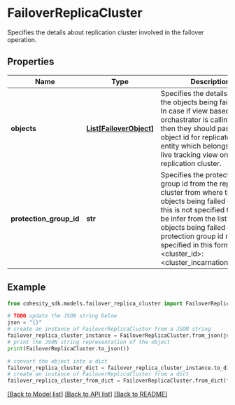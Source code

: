 # FailoverReplicaCluster

Specifies the details about replication cluster involved in the failover operation.

## Properties

Name | Type | Description | Notes
------------ | ------------- | ------------- | -------------
**objects** | [**List[FailoverObject]**](FailoverObject.md) | Specifies the details about the objects being failed over. In case if view based orchastrator is calling this then they should pass a object id for replicated view entity which belongs to the live tracking view on replication cluster. | 
**protection_group_id** | **str** | Specifies the protection group id from the replication cluster from where the objects being failed over. If this is not specified then it will be infer from the list of objects being failed over. The protection group id must be specified in this format &lt;cluster_id&gt;:&lt;cluster_incarnation_id:jobid&gt; | [optional] 

## Example

```python
from cohesity_sdk.models.failover_replica_cluster import FailoverReplicaCluster

# TODO update the JSON string below
json = "{}"
# create an instance of FailoverReplicaCluster from a JSON string
failover_replica_cluster_instance = FailoverReplicaCluster.from_json(json)
# print the JSON string representation of the object
print(FailoverReplicaCluster.to_json())

# convert the object into a dict
failover_replica_cluster_dict = failover_replica_cluster_instance.to_dict()
# create an instance of FailoverReplicaCluster from a dict
failover_replica_cluster_from_dict = FailoverReplicaCluster.from_dict(failover_replica_cluster_dict)
```
[[Back to Model list]](../README.md#documentation-for-models) [[Back to API list]](../README.md#documentation-for-api-endpoints) [[Back to README]](../README.md)


